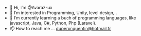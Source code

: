 - 👋 Hi, I’m @Avaraz-ux
- 👀 I’m interested in Programming, Unity, level design,..
- 🌱 I’m currently learning a buch of programming languages, like javascript, Java, C#, Python, Php (Laravel).
- 📫 How to reach me ... duperonquentin@hotmail.fr


